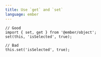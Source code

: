 ```yaml
---
title: Use `get` and `set`
language: ember
---
```


    // Good
    import { set, get } from '@ember/object';
    set(this, 'isSelected', true);

    // Bad
    this.set('isSelected', true);
